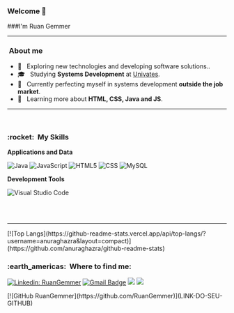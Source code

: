 ### Welcome 👋

###I'm Ruan Gemmer
<hr>

<h3>&nbsp;About me </h3>

- 🤔 &nbsp; Exploring new technologies and developing software solutions..
- 🎓 &nbsp; Studying **Systems Development** at <a href="https://www.univates.br/">Univates</a>.
- 💼 &nbsp; Currently perfecting myself in systems development **outside the job market**.
- 🌱 &nbsp; Learning more about **HTML, CSS, Java and JS**.
<hr>
<br>

<h3> :rocket: &nbsp;My Skills </h3>

**Applications and Data**

  ![Java](https://img.shields.io/badge/-Java-333333?style=flat&logo=Java&logoColor=007396)
  ![JavaScript](https://img.shields.io/badge/-JavaScript-333333?style=flat&logo=javascript)
  ![HTML5](https://img.shields.io/badge/-HTML5-333333?style=flat&logo=HTML5)
  ![CSS](https://img.shields.io/badge/-CSS-333333?style=flat&logo=CSS3&logoColor=1572B6)
  ![MySQL](https://img.shields.io/badge/-MySQL-333333?style=flat&logo=mysql)


**Development Tools**

  ![Visual Studio Code](https://img.shields.io/badge/-Visual%20Studio%20Code-333333?style=flat&logo=visual-studio-code&logoColor=007ACC)

<br>
<br>
<hr>
[![Top Langs](https://github-readme-stats.vercel.app/api/top-langs/?username=anuraghazra&layout=compact)](https://github.com/anuraghazra/github-readme-stats)

<br>

<h3> :earth_americas: &nbsp;Where to find me: </h3> 

[![Linkedin: RuanGemmer](https://img.shields.io/badge/-USERNAME-blue?style=flat-square&logo=Linkedin&logoColor=white&link=https://www.linkedin.com/in/ruangemmer/)](LINK-DO-SEU-LINKEDIN)
[![Gmail Badge](https://img.shields.io/badge/-ruangemmer@hotmail.com-006bed?style=flat-square&logo=Gmail&logoColor=white&link=mailto:ruangemmer@hotmail.com)](mailto:ruangemmer@hotmail.com)
 <a href="#" alt="WhatsApp">
  <img src="https://img.shields.io/badge/-WhatsApp-25d366?style=flat-square&labelColor=25d366&logo=whatsapp&logoColor=white&link=https://api.whatsapp.com/send?phone=5551996861867"/></a>
  <a href="#" alt="Instagram">
  <img src="https://img.shields.io/badge/-Instagram-DF0174?style=flat-square&labelColor=DF0174&logo=instagram&logoColor=white&link=https://www.instagram.com/ruangemmer/"/></a>
</p>  
[![GitHub RuanGemmer](https://github.com/RuanGemmer)](LINK-DO-SEU-GITHUB)

